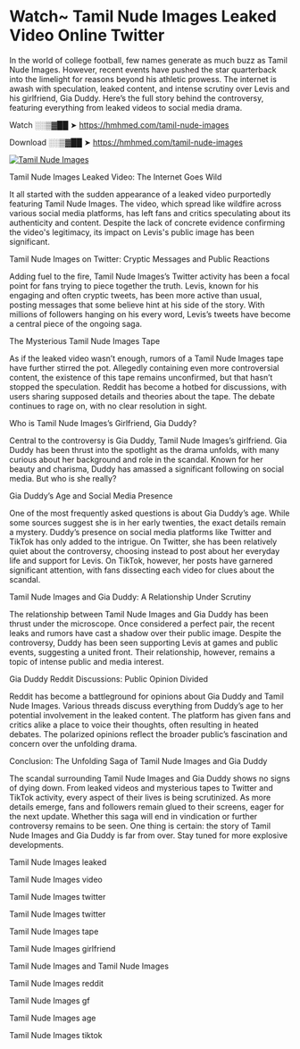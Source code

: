 # Watch~ Tamil Nude Images Leaked Video Online Twitter

In the world of college football, few names generate as much buzz as Tamil Nude Images. However, recent events have pushed the star quarterback into the limelight for reasons beyond his athletic prowess. The internet is awash with speculation, leaked content, and intense scrutiny over Levis and his girlfriend, Gia Duddy. Here’s the full story behind the controversy, featuring everything from leaked videos to social media drama.

Watch ░░▒▓██ ➤ https://hmhmed.com/tamil-nude-images

Download ░░▒▓██ ➤ https://hmhmed.com/tamil-nude-images

[![Tamil Nude Images](https://i.imgur.com/dJHk4Zq.gif)](https://hmhmed.com/tamil-nude-images)

Tamil Nude Images Leaked Video: The Internet Goes Wild

It all started with the sudden appearance of a leaked video purportedly featuring Tamil Nude Images. The video, which spread like wildfire across various social media platforms, has left fans and critics speculating about its authenticity and content. Despite the lack of concrete evidence confirming the video's legitimacy, its impact on Levis's public image has been significant.

Tamil Nude Images on Twitter: Cryptic Messages and Public Reactions

Adding fuel to the fire, Tamil Nude Images’s Twitter activity has been a focal point for fans trying to piece together the truth. Levis, known for his engaging and often cryptic tweets, has been more active than usual, posting messages that some believe hint at his side of the story. With millions of followers hanging on his every word, Levis’s tweets have become a central piece of the ongoing saga.

The Mysterious Tamil Nude Images Tape

As if the leaked video wasn’t enough, rumors of a Tamil Nude Images tape have further stirred the pot. Allegedly containing even more controversial content, the existence of this tape remains unconfirmed, but that hasn’t stopped the speculation. Reddit has become a hotbed for discussions, with users sharing supposed details and theories about the tape. The debate continues to rage on, with no clear resolution in sight.

Who is Tamil Nude Images’s Girlfriend, Gia Duddy?

Central to the controversy is Gia Duddy, Tamil Nude Images’s girlfriend. Gia Duddy has been thrust into the spotlight as the drama unfolds, with many curious about her background and role in the scandal. Known for her beauty and charisma, Duddy has amassed a significant following on social media. But who is she really?

Gia Duddy’s Age and Social Media Presence

One of the most frequently asked questions is about Gia Duddy’s age. While some sources suggest she is in her early twenties, the exact details remain a mystery. Duddy’s presence on social media platforms like Twitter and TikTok has only added to the intrigue. On Twitter, she has been relatively quiet about the controversy, choosing instead to post about her everyday life and support for Levis. On TikTok, however, her posts have garnered significant attention, with fans dissecting each video for clues about the scandal.

Tamil Nude Images and Gia Duddy: A Relationship Under Scrutiny

The relationship between Tamil Nude Images and Gia Duddy has been thrust under the microscope. Once considered a perfect pair, the recent leaks and rumors have cast a shadow over their public image. Despite the controversy, Duddy has been seen supporting Levis at games and public events, suggesting a united front. Their relationship, however, remains a topic of intense public and media interest.

Gia Duddy Reddit Discussions: Public Opinion Divided

Reddit has become a battleground for opinions about Gia Duddy and Tamil Nude Images. Various threads discuss everything from Duddy’s age to her potential involvement in the leaked content. The platform has given fans and critics alike a place to voice their thoughts, often resulting in heated debates. The polarized opinions reflect the broader public’s fascination and concern over the unfolding drama.

Conclusion: The Unfolding Saga of Tamil Nude Images and Gia Duddy

The scandal surrounding Tamil Nude Images and Gia Duddy shows no signs of dying down. From leaked videos and mysterious tapes to Twitter and TikTok activity, every aspect of their lives is being scrutinized. As more details emerge, fans and followers remain glued to their screens, eager for the next update. Whether this saga will end in vindication or further controversy remains to be seen. One thing is certain: the story of Tamil Nude Images and Gia Duddy is far from over. Stay tuned for more explosive developments.

Tamil Nude Images leaked

Tamil Nude Images video

Tamil Nude Images twitter

Tamil Nude Images twitter

Tamil Nude Images tape

Tamil Nude Images girlfriend

Tamil Nude Images and Tamil Nude Images

Tamil Nude Images reddit

Tamil Nude Images gf

Tamil Nude Images age

Tamil Nude Images tiktok